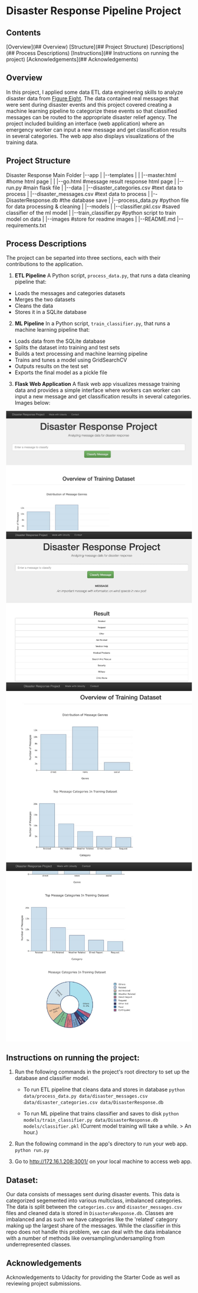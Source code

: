 # Disaster Response Pipeline Project

## Contents
[Overview](## Overview)
[Structure](## Project Structure)
[Descriptions](## Process Descriptions)
[Instructions](## Instructions on running the project) 
[Acknowledgements](## Acknowledgements) 


## Overview
In this project, I applied some data ETL data engineering skills to analyze disaster data from [Figure Eight](https://www.figure-eight.com/). The data contained real messages that were sent during disaster events and this project covered creating a machine learning pipeline to categorize these events so that classified messages can be routed to the appropriate disaster relief agency. The project included building an interface (web application) where an emergency worker can input a new message and get classification results in several categories. The web app also displays visualizations of the training data.


## Project Structure
Disaster Response Main Folder
   |--app
   |   |--templates
   |   |    |--master.html #home html page
   |   |    |--go.html #message result response html page
   |   |--run.py  #main flask file
   | 
   |--data
   |   |--disaster_categories.csv #text data to process
   |   |--disaster_messages.csv  #text data to process
   |   |--DisasterResponse.db  #the database save
   |   |--process_data.py  #python file for data processing & cleaning
   |
   |--models
   |   |--classifier.pkl.csv #saved classifier of the ml model
   |   |--train_classifier.py  #python script to train model on data
   |
   |--images #store for readme images
   |
   |--README.md
   |--requirements.txt


## Process Descriptions
The project can be separted into three sections, each with their contributions to the application.

1. **ETL Pipeline**
A Python script, `process_data.py`, that runs a data cleaning pipeline that:

 - Loads the messages and categories datasets
 - Merges the two datasets
 - Cleans the data
 - Stores it in a SQLite database

2. **ML Pipeline**
In a Python script, `train_classifier.py`, that runs a machine learning pipeline that:

 - Loads data from the SQLite database
 - Splits the dataset into training and test sets
 - Builds a text processing and machine learning pipeline
 - Trains and tunes a model using GridSearchCV
 - Outputs results on the test set
 - Exports the final model as a pickle file

3. **Flask Web Application**
A flask web app visualizes message training data and provides a simple interface where workers can worker can input a new message and get classification results in several categories. Images below:

![Web App Image 1](images/webapp-image1-min.jpg)
![Web App Image 2](images/webapp-image2-min.jpg)
![Web App Image 3](images/webapp-image3-min.jpg)
![Web App Image 4](images/webapp-image4-min.jpg)


## Instructions on running the project:
1. Run the following commands in the project's root directory to set up the database and classifier model.

    - To run ETL pipeline that cleans data and stores in database
        `python data/process_data.py data/disaster_messages.csv data/disaster_categories.csv data/DisasterResponse.db`

    - To run ML pipeline that trains classifier and saves to disk
        `python models/train_classifier.py data/DisasterResponse.db models/classifier.pkl`
        (Current model training will take a while. > An hour.)

2. Run the following command in the app's directory to run your web app.
    `python run.py`

3. Go to http://172.16.1.208:3001/ on your local machine to access web app.


## Dataset:
Our data consists of messages sent during disaster events. This data is categorized segemented into various multiclass, imbalanced categories. The data is split between the `categories.csv` and `disaster_messages.csv` files and cleaned data is stored in `DisasteraResponse.db`.
Classes are imbalanced and as such we have categories like the 'related' category making up the largest share of the messages. While the classifier in this repo does not handle this problem, we can deal with the data imbalance with a number of methods like oversampling/undersampling from underrepresented classes.


## Acknowledgements
Acknowledgements to Udacity for providing the Starter Code as well as reviewing project submissions.